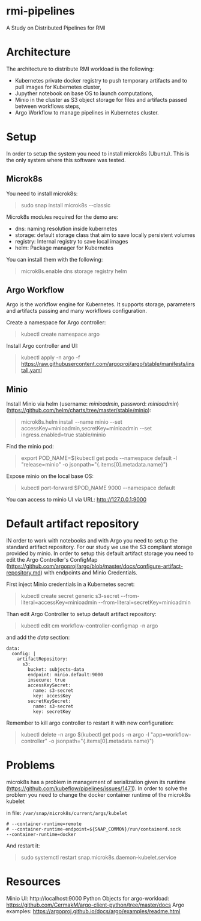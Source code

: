 # rmi-pipelines
A Study on Distributed Pipelines for RMI

# Architecture

The architecture to distribute RMI workload is the following:
- Kubernetes private docker registry to push temporary artifacts and to pull images for Kubernetes cluster,
- Jupyther notebook on base OS to launch computations,
- Minio in the cluster as S3 object storage for files and artifacts passed between workflows steps,
- Argo Workflow to manage pipelines in Kubernetes cluster.


# Setup

In order to setup the system you need to install microk8s (Ubuntu).
This is the only system where this software was tested.

## Microk8s

You need to install microk8s:

> sudo snap install microk8s --classic

Microk8s modules required for the demo are:
- dns: naming resolution inside kubernetes
- storage: default storage class that aim to save locally persistent volumes
- registry: Internal registry to save local images
- helm: Package manager for Kubernetes

You can install them with the following:

> microk8s.enable dns storage registry helm

## Argo Workflow

Argo is the workflow engine for Kubernetes. 
It supports storage, parameters and artifacts passing and many workflows configuration.

Create a namespace for Argo controller:

> kubectl create namespace argo

Install Argo controller and UI:

> kubectl apply -n argo -f https://raw.githubusercontent.com/argoproj/argo/stable/manifests/install.yaml

## Minio

Install Minio via helm (username: *minioadmin*, password: *minioadmin*)
(https://github.com/helm/charts/tree/master/stable/minio):

> microk8s.helm install --name minio --set accessKey=minioadmin,secretKey=minioadmin --set ingress.enabled=true stable/minio

Find the minio pod:

> export POD_NAME=$(kubectl get pods --namespace default -l "release=minio" -o jsonpath="{.items[0].metadata.name}")

Expose minio on the local base OS:

> kubectl port-forward $POD_NAME 9000 --namespace default

You can access to minio UI via URL: http://127.0.0.1:9000

# Default artifact repository

IN order to work with notebooks and with Argo you need to setup the standard artifact repository.
For our study we use the S3 compliant storage provided by minio.
In order to setup this default artifact storage you need to edit the Argo Controller's ConfigMap (https://github.com/argoproj/argo/blob/master/docs/configure-artifact-repository.md) with endpoints and Minio Credentials.

First inject Minio credentials in a Kubernetes secret:

> kubectl create secret generic s3-secret --from-literal=accessKey=minioadmin --from-literal=secretKey=minioadmin

Than edit Argo Controller to setup default artifact repository:

> kubectl edit cm workflow-controller-configmap -n argo

and add the *data* section:

```
data:
  config: |
    artifactRepository:
      s3:
        bucket: subjects-data
        endpoint: minio.default:9000
        insecure: true
        accessKeySecret:
          name: s3-secret
          key: accessKey
        secretKeySecret:
          name: s3-secret
          key: secretKey
```

Remember to kill argo controller to restart it with new configuration:

> kubectl delete -n argo $(kubectl get pods -n argo -l "app=workflow-controller" -o jsonpath="{.items[0].metadata.name}")

# Problems

microk8s has a problem in management of serialization given its runtime (https://github.com/kubeflow/pipelines/issues/1471).
In order to solve the problem you need to change the docker container runtime of the microk8s kubelet

in file: `/var/snap/microk8s/current/args/kubelet`
```
# --container-runtime=remote
# --container-runtime-endpoint=${SNAP_COMMON}/run/containerd.sock
--container-runtime=docker
```

And restart it:

> sudo systemctl restart snap.microk8s.daemon-kubelet.service

# Resources

Minio UI: http://localhost:9000
Python Objects for argo-workload: https://github.com/CermakM/argo-client-python/tree/master/docs
Argo examples: https://argoproj.github.io/docs/argo/examples/readme.html





